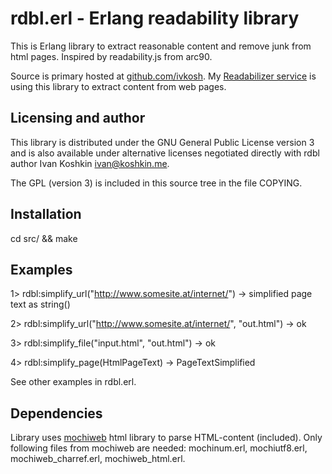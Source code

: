 rdbl.erl - Erlang readability library 
=====================================

This is Erlang library to extract reasonable content and remove junk from html pages. 
Inspired by readability.js from arc90.

Source is primary hosted at [github.com/ivkosh](https://github.com/ivkosh/rdbl).
My [Readabilizer service](http://www.rdbl.me/) is using this library to extract content from web pages.

Licensing and author
--------------------

This library is distributed under the GNU General Public License version 3 and is also available 
under alternative licenses negotiated directly with rdbl author Ivan Koshkin <ivan@koshkin.me>. 

The GPL (version 3) is included in this source tree in the file COPYING.

Installation
------------
cd src/ && make

Examples
--------

1> rdbl:simplify_url("http://www.somesite.at/internet/") -> simplified page text as string()

2> rdbl:simplify_url("http://www.somesite.at/internet/", "out.html") -> ok

3> rdbl:simplify_file("input.html", "out.html") -> ok

4> rdbl:simplify_page(HtmlPageText) -> PageTextSimplified

See other examples in rdbl.erl.

Dependencies
------------
Library uses [mochiweb](https://github.com/mochi/mochiweb) html library to parse HTML-content (included).
Only following files from mochiweb are needed: mochinum.erl, mochiutf8.erl, mochiweb_charref.erl, mochiweb_html.erl.
